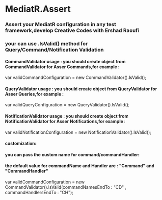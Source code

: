 # MediatR.Assert
### Assert your MediatR configuration in any test framework,develop Creative Codes with Ershad Raoufi

### your can use .IsValid() method for Query/Command/Notification Validation

#### CommandValidator usage : you should create object from CommandValidator for Asser Commands,for example : 
 var validCommandConfiguration = new CommandValidator().IsValid();

#### QueryValidator usage : you should create object from QueryValidator for Asser Queries,for example : 
 var validQueryConfiguration = new QueryValidator().IsValid();

#### NotificationValidator usage : you should create object from NotificationValidator for Asser Notifications,for example : 
 var validNotificationConfiguration = new NotificationValidator().IsValid();
 
 #### customization: 
 #### you can pass the custom name for command/commandHandler:
 #### the default value for commandName and Handler are : "Command" and "CommandHandler"
 var validCommandConfiguration = new CommandValidator().IsValid(commandNamesEndTo : "CD" , commandHandlersEndTo : "CH");


